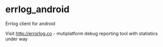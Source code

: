 errlog_android
==============

Errlog client for android

Visit http://errorlog.co - mutiplatform debug reporting tool with statistics under way